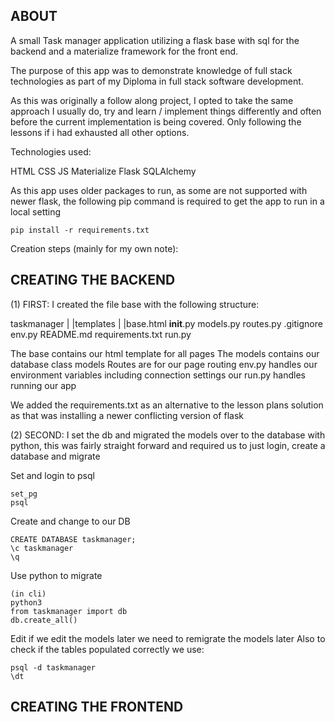 ## ABOUT

A small Task manager application utilizing a flask base with sql for the backend and a materialize framework for the front end. 

The purpose of this app was to demonstrate knowledge of full stack technologies as part of my Diploma in full stack software development.

As this was originally a follow along project, I opted to take the same approach I usually do, try and learn / implement things differently
and often before the current implementation is being covered. Only following the lessons if i had exhausted all other options.

Technologies used:

HTML
CSS
JS
Materialize
Flask
SQLAlchemy

As this app uses older packages to run, as some are not supported with newer flask, the following pip command is required
to get the app to run in a local setting

```
pip install -r requirements.txt
```

Creation steps (mainly for my own note):


## CREATING THE BACKEND

(1) FIRST: I created the file base with the following structure:

taskmanager
    |
    |templates
        |
        |base.html
    __init__.py
    models.py
    routes.py
.gitignore
env.py
README.md
requirements.txt
run.py

The base contains our html template for all pages
The models contains our database class models
Routes are for our page routing
env.py handles our environment variables including connection settings
our run.py handles running our app

We added the requirements.txt as an alternative to the lesson plans solution as
that was installing a newer conflicting version of flask

(2) SECOND: I set the db and migrated the models over to the database with python, this was fairly straight forward and required us to just login, create a database and migrate

Set and login to psql
```
set_pg
psql
```
Create and change to our DB
```
CREATE DATABASE taskmanager;
\c taskmanager
\q
```
Use python to migrate
```
(in cli) 
python3
from taskmanager import db
db.create_all()
```

Edit if we edit the models later we need to remigrate the models later
Also to check if the tables populated correctly we use:

```
psql -d taskmanager
\dt
```

## CREATING THE FRONTEND
